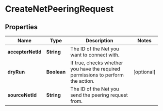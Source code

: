

# CreateNetPeeringRequest


## Properties

| Name | Type | Description | Notes |
|------------ | ------------- | ------------- | -------------|
|**accepterNetId** | **String** | The ID of the Net you want to connect with. |  |
|**dryRun** | **Boolean** | If true, checks whether you have the required permissions to perform the action. |  [optional] |
|**sourceNetId** | **String** | The ID of the Net you send the peering request from. |  |



